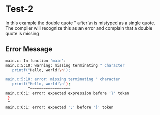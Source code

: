 
# Test-2

In this example the double quote " after \n is mistyped as a single quote.\
The compiler will recognize this as an error and complain that a double quote is missing

## Error Message
```bash
main.c: In function 'main':
main.c:5:10: warning: missing terminating " character
   printf("Hello, world!\n');
          ^
main.c:5:10: error: missing terminating " character
   printf("Hello, world!\n');
          ^~~~~~~~~~~~~~~~~~~
main.c:6:1: error: expected expression before '}' token
 }
 ^
main.c:6:1: error: expected ';' before '}' token
```
